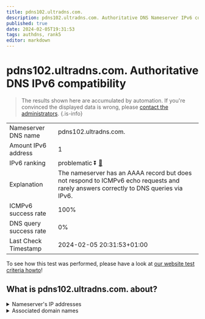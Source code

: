 ```yaml
---
title: pdns102.ultradns.com.
description: pdns102.ultradns.com. Authoritative DNS Nameserver IPv6 compatibility
published: true
date: 2024-02-05T19:31:53
tags: authdns, rank5
editor: markdown
---
```


# pdns102.ultradns.com. Authoritative DNS IPv6 compatibility

> The results shown here are accumulated by automation. If you're convinced the displayed data is wrong, please [contact the administrators](/howto/chat). 
{.is-info}




|   |   |
| - | - |
| Nameserver DNS name | pdns102.ultradns.com.
| Amount IPv6 address | 1
| IPv6 ranking | problematic :arrow_double_down: [🔗](/howto/ranking) |
| Explanation | The nameserver has an AAAA record but does not respond to ICMPv6 echo requests and rarely answers correctly to DNS queries via IPv6. |
| ICMPv6 success rate | 100%|
| DNS query success rate | 0% |
| Last Check Timestamp | 2024-02-05 20:31:53+01:00 |

To see how this test was performed, please have a look at [our website test criteria howto](/howto/testcriteria/authdns)!


## What is pdns102.ultradns.com. about?




<details>
<summary>Nameserver's IP addresses</summary>

2001:502:f3ff::8a

</details>



<details>
<summary>Associated domain names</summary>

www.toyota.com

</details>
